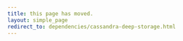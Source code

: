 ```yaml
---
title: this page has moved.
layout: simple_page
redirect_to: dependencies/cassandra-deep-storage.html
---
```

